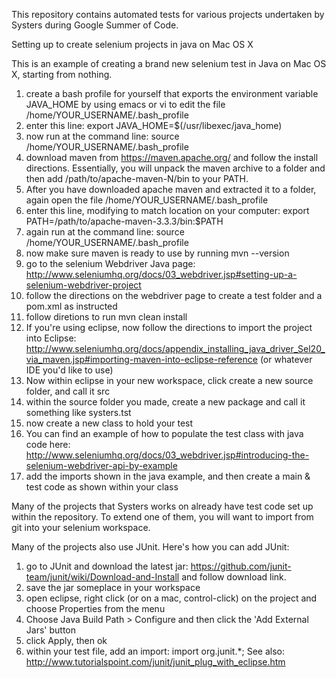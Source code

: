 This repository contains automated tests for various projects undertaken by Systers during Google Summer of Code.

Setting up to create selenium projects in java on Mac OS X

This is an example of creating a brand new selenium test in Java on Mac OS X, starting from nothing.

1. create a bash profile for yourself that exports the environment variable JAVA_HOME by using emacs or vi to edit the file /home/YOUR_USERNAME/.bash_profile
2. enter this line: export JAVA_HOME=$(/usr/libexec/java_home)
3. now run at the command line: source /home/YOUR_USERNAME/.bash_profile
4. download maven from https://maven.apache.org/ and follow the install directions. Essentially, you will unpack the maven archive to a folder and then add /path/to/apache-maven-N/bin to your PATH.
5. After you have downloaded apache maven and extracted it to a folder, again open the file /home/YOUR_USERNAME/.bash_profile
6. enter this line, modifying to match location on your computer: export PATH=/path/to/apache-maven-3.3.3/bin:$PATH
7. again run at the command line: source /home/YOUR_USERNAME/.bash_profile
8. now make sure maven is ready to use by running mvn --version
9.  go to the selenium Webdriver Java page: http://www.seleniumhq.org/docs/03_webdriver.jsp#setting-up-a-selenium-webdriver-project
10.  follow the directions on the webdriver page to create a test folder and a pom.xml as instructed
11.  follow diretions to run mvn clean install
12.  If you're using eclipse, now follow the directions to import the project into Eclipse: http://www.seleniumhq.org/docs/appendix_installing_java_driver_Sel20_via_maven.jsp#importing-maven-into-eclipse-reference  (or whatever IDE you'd like to use)
13.  Now within eclipse in your new workspace, click create a new source folder, and call it src
14.  within the source folder you made, create a new package and call it something like systers.tst
15.  now create a new class to hold your test
16.  You can find an example of how to populate the test class with java code here:  http://www.seleniumhq.org/docs/03_webdriver.jsp#introducing-the-selenium-webdriver-api-by-example
17.  add the imports shown in the java example, and then create a main & test code as shown within your class


Many of the projects that Systers works on already have test code set up within the repository.  To extend one of them, you will want to import from git into your selenium workspace.


Many of the projects also use JUnit.  Here's how you can add JUnit:

1. go to JUnit and download the latest jar:  https://github.com/junit-team/junit/wiki/Download-and-Install and follow download link.
2. save the jar someplace in your workspace
3. open eclipse, right click (or on a mac, control-click) on the project and choose Properties from the menu
4. Choose Java Build Path > Configure and then click the 'Add External Jars' button
5. click Apply, then ok
6. within your test file, add an import:  import org.junit.*;
See also: http://www.tutorialspoint.com/junit/junit_plug_with_eclipse.htm
